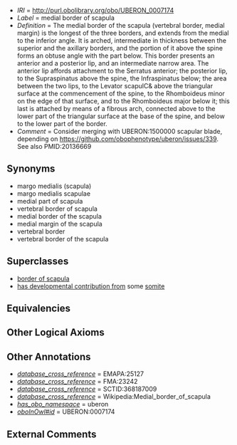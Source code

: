  * *IRI* = http://purl.obolibrary.org/obo/UBERON_0007174
 * *Label* = medial border of scapula
 * *Definition* = The medial border of the scapula (vertebral border, medial margin) is the longest of the three borders, and extends from the medial to the inferior angle. It is arched, intermediate in thickness between the superior and the axillary borders, and the portion of it above the spine forms an obtuse angle with the part below. This border presents an anterior and a posterior lip, and an intermediate narrow area. The anterior lip affords attachment to the Serratus anterior; the posterior lip, to the Supraspinatus above the spine, the Infraspinatus below; the area between the two lips, to the Levator scapulC& above the triangular surface at the commencement of the spine, to the Rhomboideus minor on the edge of that surface, and to the Rhomboideus major below it; this last is attached by means of a fibrous arch, connected above to the lower part of the triangular surface at the base of the spine, and below to the lower part of the border.
 * *Comment* = Consider merging with UBERON:1500000 scapular blade, depending on https://github.com/obophenotype/uberon/issues/339. See also PMID:20136669

## Synonyms

 * margo medialis (scapula)
 * margo medialis scapulae
 * medial part of scapula
 * vertebral border of scapula
 * medial border of the scapula
 * medial margin of the scapula
 * vertebral border
 * vertebral border of the scapula

## Superclasses

 * [border of scapula](../../UBERON/71/UBERON_0007171.md)
 * [has developmental contribution from](../../RO/54/RO_0002254.md) some [somite](../../UBERON/29/UBERON_0002329.md)

## Equivalencies


## Other Logical Axioms


## Other Annotations

 * *[database_cross_reference](../../ef/oboInOwl#hasDbXref.md)* = EMAPA:25127
 * *[database_cross_reference](../../ef/oboInOwl#hasDbXref.md)* = FMA:23242
 * *[database_cross_reference](../../ef/oboInOwl#hasDbXref.md)* = SCTID:368187009
 * *[database_cross_reference](../../ef/oboInOwl#hasDbXref.md)* = Wikipedia:Medial_border_of_scapula
 * *[has_obo_namespace](../../ce/oboInOwl#hasOBONamespace.md)* = uberon
 * *[oboInOwl#id](../../id/oboInOwl#id.md)* = UBERON:0007174

## External Comments

